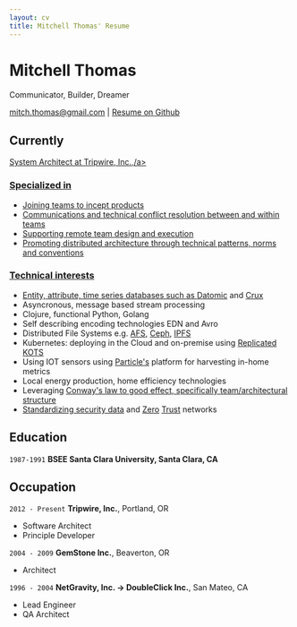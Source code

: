 ```yaml
---
layout: cv
title: Mitchell Thomas' Resume
---
```

# Mitchell Thomas
Communicator, Builder, Dreamer

<div id="webaddress">
<a href="mailto:mitch.thomas@gmail.com">mitch.thomas@gmail.com</a>
| <a href="https://mitchelljthomas.github.io/markdown-cv/">Resume on Github</a>
</div>

## Currently

<a href="https://www.tripwire.com/state-of-security/contributors/mitch-thomas/">System Architect at Tripwire, Inc.,/a>

### Specialized in

- Joining teams to incept products
- Communications and technical conflict resolution between and within teams
- Supporting remote team design and execution
- Promoting distributed architecture through technical patterns, norms
  and conventions

### Technical interests

- Entity, attribute, time series databases such as <a href="https://www.datomic.com/">Datomic</a> and <a
  href="https://opencrux.com/">Crux</a>
- Asyncronous, message based stream processing
- Clojure, functional Python, Golang
- Self describing encoding technologies EDN and Avro
- Distributed File Systems e.g. <a href="https://www.openafs.org/">AFS</a>, <a href="https://ceph.io/">Ceph</a>, <a href="https://www.ipfs.com/">IPFS</a>
- Kubernetes: deploying in the Cloud and on-premise using <a href="https://kots.io/">Replicated KOTS</a>
- Using IOT sensors using <a href="https://www.particle.io/">Particle's<a/> platform for harvesting in-home metrics
- Local energy production, home efficiency technologies
- Leveraging <a href="https://teamtopologies.com/">Conway's law to good
  effect, specifically team/architectural structure</a>
- <a href="https://opencybersecurityalliance.org/">Standardizing
  security data</a> and <a href="https://nvlpubs.nist.gov/nistpubs/SpecialPublications/NIST.SP.800-207-draft2.pdf">Zero</a> <a href="https://www.hashicorp.com/resources/how-zero-trust-networking/">Trust</a> networks

## Education

`1987-1991`
__BSEE Santa Clara University, Santa Clara, CA__


## Occupation

`2012 - Present`
__Tripwire, Inc.__, Portland, OR

- Software Architect
- Principle Developer

`2004 - 2009`
__GemStone Inc.__, Beaverton, OR

- Architect

`1996 - 2004`
__NetGravity, Inc. -> DoubleClick Inc.__, San Mateo, CA

- Lead Engineer
- QA Architect


<!-- ### Footer

Last updated: April 2020 -->

